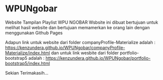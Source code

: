 # WPUNgobar
Website Tampilan Playlist WPU NGOBAR
Wsbsite ini dibuat bertujuan untuk melihat hasil website dan bertujuan memamerkan ke orang lain dengan menggunakan Github Pages

Adapun link untuk website dari folder companyProfile-Materialize adalah : https://kenzundera.github.io/WPUNgobar/companyProfile-Materialize/index.html
dan untuk link wesbite dari folder portfolio-bootstrap5 adalah : https://kenzundera.github.io/WPUNgobar/portfolio-bootstrap5/index.html

Sekian Terimakasih...
